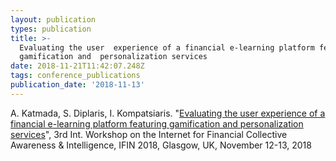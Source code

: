 ```yaml
---
layout: publication
types: publication
title: >-
  Evaluating the user  experience of a financial e-learning platform featuring
  gamification and  personalization services
date: 2018-11-21T11:42:07.248Z
tags: conference_publications
publication_date: '2018-11-13'
---
```

A. Katmada, S. Diplaris, I. Kompatsiaris. "[Evaluating the user experience of a financial e-learning platform featuring gamification and personalization services](http://ifin-workshop.iti.gr/files/UX_elearning.pdf)", 3rd Int. Workshop on the Internet for Financial Collective Awareness & Intelligence, IFIN 2018, Glasgow, UK, November 12-13, 2018
